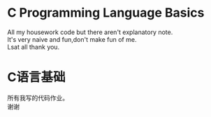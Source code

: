   # C Programming Language Basics
All my housework code but there aren't explanatory note.  
It's very naive and fun,don't make fun of me.  
Lsat all thank you.  

  # C语言基础
所有我写的代码作业。  
谢谢
